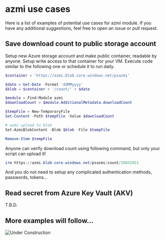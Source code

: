 # azmi use cases

Here is a list of examples of potential use cases for azmi module.
If you have any additional suggestions, feel free to open an issue or pull request.

## Save download count to public storage account

Setup new Azure storage account and make public container, readable by anyone.
Setup write access to that container for your VM.
Execute code similar to the following one or schedule it to run daily.

```PowerShell
$container = 'https://azmi.blob.core.windows.net/psazmi'

$date = Get-Date -Format 'ddMMyyyy'
$blob = $container + '/count/' + $date

$module = Find-Module azmi
$downloadCount = $module.AdditionalMetadata.downloadCount

$tempFile = New-TemporaryFile
Set-Content -Path $tempFile -Value $downloadCount

# azmi upload to blob
Set-AzmiBlobContent -Blob $blob -File $tempFile

Remove-Item $tempFile
```

Anyone can verify download count using following command, but only your script can upload it!

```PowerShell
irm https://azmi.blob.core.windows.net/psazmi/count/16032021
```

And you do not need to setup any complicated authentication methods, passwords, tokens...

## Read secret from Azure Key Vault (AKV)

T.B.D.

## More examples will follow...

![Under Construction](https://openclipart.org/image/400px/231626)